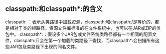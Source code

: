 ## classpath:和classpath*:的含义
classpath: ：表示从类路径中加载资源，classpath:和classpath:/是等价的，都是相对于类的根路径。资源文件库标准的在文件系统中，也可以在JAR或ZIP的类包中。
classpath*:：假设多个JAR包或文件系统类路径都有一个相同的配置文件，classpath:只会在第一个加载的类路径下查找，而classpath*:会扫描所有这些JAR包及类路径下出现的同名文件。
